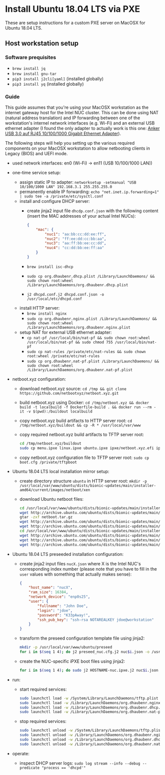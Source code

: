 # Install Ubuntu 18.04 LTS via PXE

These are setup instructions for a custom PXE server on MacOSX for Ubuntu 18.04 LTS.

## Host workstation setup

### Software prequisites

- `brew install jq`
- `brew install gnu-tar`
- `pip3 install j2cli[yaml]` (installed globally)
- `pip3 install yq` (installed globally)

### Guide

This guide assumes that you're using your MacOSX workstation as the internet gateway host for
the Intel NUC cluster. This can be done using NAT (natural address translation) and IP forwarding between one of the workstation's internel network interfaces (e.g. Wi-Fi) and an external USB ethernet adapter (I found the only adapter to actually work is this one: [Anker USB 3.0 auf RJ45 10/100/1000 Gigabit Ethernet Adapter](https://www.amazon.de/gp/product/B00NPJV4YY/ref=ppx_yo_dt_b_search_asin_title?ie=UTF8&psc=1)).

The following steps will help you setting up the various required components on your MacOSX workstation to allow netbooting clients in Legacy (BIOS) and UEFI mode.

- used network interfaces: en0 (Wi-Fi) -> en11 (USB 10/100/1000 LAN))

- one-time service setup:
  - assign static IP to adapter: `networksetup -setmanual "USB 10/100/1000 LAN" 192.168.3.1 255.255.255.0`
  - permanently enable IP forwarding: `echo "net.inet.ip.forwarding=1" | sudo tee -a /private/etc/sysctl.conf`
  - install and configure DHCP server:
    - create jinja2 input file `dhcdp.conf.json` with the following content (insert the MAC addresses of your actual Intel NUCs):

      ```json
      {
          "mac": {
              "nuc1": "aa:bb:cc:dd:ee:ff",
              "nuc2": "ff:ee:dd:cc:bb:aa",
              "nuc3": "aa:ff:bb:ee:cc:dd",
              "nuc4": "cc:dd:bb:ee:ff:aa"
          }
      }
      ```

    - `brew install isc-dhcp`
    - `sudo cp org.dhaubenr.dhcp.plist /Library/LaunchDaemons/ && sudo chown root:wheel /Library/LaunchDaemons/org.dhaubenr.dhcp.plist`
    - `j2 dhcpd.conf.j2 dhcpd.conf.json -o /usr/local/etc/dhcpd.conf`
  - install HTTP server:
    - `brew install nginx`
    - `sudo cp org.dhaubenr.nginx.plist /Library/LaunchDaemons/ && sudo chown root:wheel /Library/LaunchDaemons/org.dhaubenr.nginx.plist`
  - setup NAT for external USB ethernet adapter:
    - `cp nat-pf /usr/local/bin/nat-pf && sudo chown root:wheel /usr/local/bin/nat-pf && sudo chmod 755 /usr/local/bin/nat-pf`
    - `sudo cp nat-rules /private/etc/nat-rules && sudo chown root:wheel /private/etc/nat-rules`
    - `sudo cp org.dhaubenr.nat-pf.plist /Library/LaunchDaemons/ && sudo chown root:wheel /Library/LaunchDaemons/org.dhaubenr.nat-pf.plist`

- netboot.xyz configuration:
  - download netboot.xyz source: `cd /tmp && git clone https://github.com/netbootxyz/netboot.xyz.git`
  - build netboot.xyz using Docker: `cd /tmp/netboot.xyz && docker build -t localbuild -f Dockerfile-build . && docker run --rm -it -v $(pwd):/buildout localbuild`
  - copy netboot.xyz build artifacts to HTTP server root: `cd /tmp/netboot.xyz/buildout && cp -R * /usr/local/var/www`
  - copy required netboot.xyz build artifacts to TFTP server root:

    ```bash
    cd /tmp/netboot.xyz/buildout
    sudo cp menu.ipxe linux.ipxe ubuntu.ipxe ipxe/netboot.xyz.efi ipxe/netboot.xyz.kpxe ipxe/netboot.xyz-undionly.kpxe /private/tftpboot
    ```
  
  - copy netboot.xyz configuration file to TFTP server root: `sudo cp boot.cfg /private/tftpboot`

- Ubuntu 18.04 LTS local installation mirror setup:
  - create directory structure `ubuntu` in HTTP server root: `mkdir -p /usr/local/var/www/ubuntu/dists/bionic-updates/main/installer-amd64/current/images/netboot/xen`
  - download Ubuntu netboot files:

    ```bash
    cd /usr/local/var/www/ubuntu/dists/bionic-updates/main/installer-amd64/current/images/netboot
    wget http://archive.ubuntu.com/ubuntu/dists/bionic-updates/main/installer-amd64/current/images/netboot/netboot.tar.gz
    gtar -zxf netboot.tar.gz
    wget http://archive.ubuntu.com/ubuntu/dists/bionic-updates/main/installer-amd64/current/images/netboot/mini.iso
    wget http://archive.ubuntu.com/ubuntu/dists/bionic-updates/main/installer-amd64/current/images/netboot/boot.img.gz
    cd /usr/local/var/www/ubuntu/dists/bionic-updates/main/installer-amd64/current/images/netboot/xen
    wget http://archive.ubuntu.com/ubuntu/dists/bionic-updates/main/installer-amd64/current/images/netboot/xen/initrd.gz
    wget http://archive.ubuntu.com/ubuntu/dists/bionic-updates/main/installer-amd64/current/images/netboot/xen/vmlinuz
    wget http://archive.ubuntu.com/ubuntu/dists/bionic-updates/main/installer-amd64/current/images/netboot/xen/xm-debian.cfg
    ```

- Ubuntu 18.04 LTS preseeded installation configuration:
  - create jinja2 input files `nucX.json` where X is the Intel NUC's corresponding index number (please note that you have to fill in the `user` values with something that actually makes sense):

    ```json
    {
        "host_name": "nucX",
        "ram_size": 16384,
        "network_device": "enp0s25",
        "user": {
            "fullname": "John Doe",
            "login": "jdoe",
            "password": "K33pAway!",
            "ssh_pub_key": "ssh-rsa NOTAREALKEY jdoe@workstation"
        }
    }
    ```
  
  - transform the preseed configuration template file using jinja2:

    ```bash
    mkdir -p /usr/local/var/www/ubuntu/preseed
    for i in $(seq 1 4); do j2 preseed_nuc.cfg.j2 nuc$i.json -o /usr/local/var/www/ubuntu/preseed/preseed_nuc$i.cfg; done;
    ```
  
  - create the NUC-specific iPXE boot files using jinja2:

    ```bash
    for i in $(seq 1 4); do sudo j2 HOSTNAME-nuc.ipxe.j2 nuc$i.json -o /private/tftpboot/HOSTNAME-nuc$i.ipxe; done;
    ```

- run:
  - start required services:

    ```bash
    sudo launchctl load -w /System/Library/LaunchDaemons/tftp.plist
    sudo launchctl load -w /Library/LaunchDaemons/org.dhaubenr.nginx.plist
    sudo launchctl load -w /Library/LaunchDaemons/org.dhaubenr.dhcp.plist
    sudo launchctl load -w /Library/LaunchDaemons/org.dhaubenr.nat-pf.plist
    ```

  - stop required services:

    ```bash
    sudo launchctl unload -w /System/Library/LaunchDaemons/tftp.plist
    sudo launchctl unload -w /Library/LaunchDaemons/org.dhaubenr.nginx.plist
    sudo launchctl unload -w /Library/LaunchDaemons/org.dhaubenr.dhcp.plist
    sudo launchctl unload -w /Library/LaunchDaemons/org.dhaubenr.nat-pf.plist
    ```

- operate:
  - inspect DHCP server logs: `sudo log stream --info --debug --predicate "process == 'dhcpd'"`
